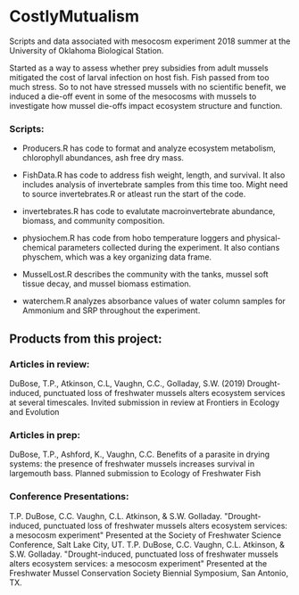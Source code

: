 # CostlyMutualism
Scripts and data associated with mesocosm experiment 2018 summer at the University of Oklahoma Biological Station.

Started as a way to assess whether prey subsidies from adult mussels mitigated the cost of larval infection on host fish.
Fish passed from too much stress. So to not have stressed mussels with no scientific benefit, we induced a die-off event in some of the mesocosms with mussels to investigate how mussel die-offs impact ecosystem structure and function. 

### Scripts:
* Producers.R has code to format and analyze ecosystem metabolism, chlorophyll abundances, ash free dry mass. 

* FishData.R has code to address fish weight, length, and survival. It also includes analysis of invertebrate samples from this time too. Might need to source invertebrates.R or atleast run the start of the code.

* invertebrates.R has code to evalutate macroinvertebrate abundance, biomass, and community composition.

* physiochem.R has code from hobo temperature loggers and physical-chemical parameters collected during the experiment. It also contians physchem, which was a key organizing data frame.

* MusselLost.R describes the community with the tanks, mussel soft tissue decay, and mussel biomass estimation.

* waterchem.R analyzes absorbance values of water column samples for Ammonium and SRP throughout the experiment. 

## Products from this project:
### Articles in review:
DuBose, T.P., Atkinson, C.L, Vaughn, C.C., Golladay, S.W. (2019) Drought-induced, punctuated loss of freshwater mussels alters ecosystem services at several timescales. Invited submission in review at Frontiers in Ecology and Evolution

### Articles in prep:
DuBose, T.P., Ashford, K., Vaughn, C.C. Benefits of a parasite in drying systems: the presence of freshwater mussels increases survival in largemouth bass. Planned submission to Ecology of Freshwater Fish

### Conference Presentations:
T.P. DuBose, C.C. Vaughn, C.L. Atkinson, & S.W. Golladay. "Drought-induced, punctuated loss of freshwater mussels alters ecosystem services: a mesocosm experiment" Presented at the Society of Freshwater Science Conference, Salt Lake City, UT. 
T.P. DuBose, C.C. Vaughn, C.L. Atkinson, & S.W. Golladay. "Drought-induced, punctuated loss of freshwater mussels alters ecosystem services: a mesocosm experiment" Presented at the Freshwater Mussel Conservation Society Biennial Symposium, San Antonio, TX. 